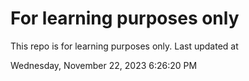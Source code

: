 # For learning purposes only
This repo is for learning purposes only.
Last updated at

Wednesday, November 22, 2023 6:26:20 PM

